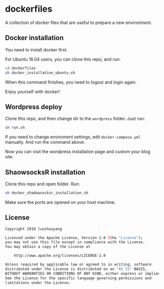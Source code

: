 # dockerfiles
A collection of docker files that are useful to prepare a new environment.

## Docker installation
You need to install docker first.

For Ubuntu 16.04 users, you can clone this repo, and run:

```bash
cd dockerfiles
sh docker_installation_ubuntu.sh
```  

When this command finishes, you need to logout and login again.

Enjoy yourself with docker!

## Wordpress deploy
Clone this repo, and then change dir to the `wordpress` folder. Just run:

```bash
sh run.sh
```  

If you need to change enviroment settings, edit `docker-compose.yml` manually. And run the command above.

Now you can visit the wordpress installation page and custom your blog site.

## ShaowsocksR installation
Clone this repo and open folder. Run:

```bash
sh docker_shadowsocksr_installation.sh
```

Make sure the ports are opened on your host machine.

## License

```bash
Copyright 2018 luozhouyang

Licensed under the Apache License, Version 2.0 (the "License");
you may not use this file except in compliance with the License.
You may obtain a copy of the License at

    http://www.apache.org/licenses/LICENSE-2.0

Unless required by applicable law or agreed to in writing, software
distributed under the License is distributed on an "AS IS" BASIS,
WITHOUT WARRANTIES OR CONDITIONS OF ANY KIND, either express or implied.
See the License for the specific language governing permissions and
limitations under the License.
```

